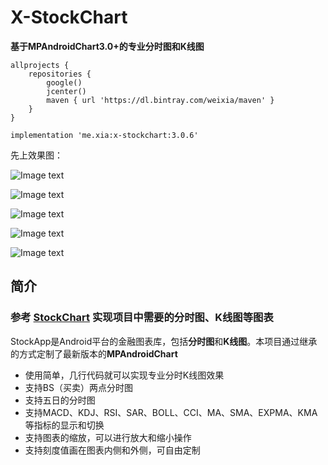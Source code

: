 # X-StockChart

**基于MPAndroidChart3.0+的专业分时图和K线图**
```
allprojects {
    repositories {
        google()
        jcenter()
        maven { url 'https://dl.bintray.com/weixia/maven' }
    }
}

implementation 'me.xia:x-stockchart:3.0.6'
```

先上效果图：

![Image text](screenshot/time_1.png)

![Image text](screenshot/time_2.png)

![Image text](screenshot/k_1.png)

![Image text](screenshot/k_2.png)

![Image text](screenshot/k_3.png)

## 简介

### 参考 [StockChart](https://github.com/WallaceXiao/StockChart-MPAndroidChart) 实现项目中需要的分时图、K线图等图表

StockApp是Android平台的金融图表库，包括**分时图**和**K线图**。本项目通过继承的方式定制了最新版本的**MPAndroidChart**

- 使用简单，几行代码就可以实现专业分时K线图效果
- 支持BS（买卖）两点分时图
- 支持五日的分时图
- 支持MACD、KDJ、RSI、SAR、BOLL、CCI、MA、SMA、EXPMA、KMA等指标的显示和切换
- 支持图表的缩放，可以进行放大和缩小操作
- 支持刻度值画在图表内侧和外侧，可自由定制
<!--- 分时图增加最近一点的数值闪动显示并在右侧画出最新价数值-->
